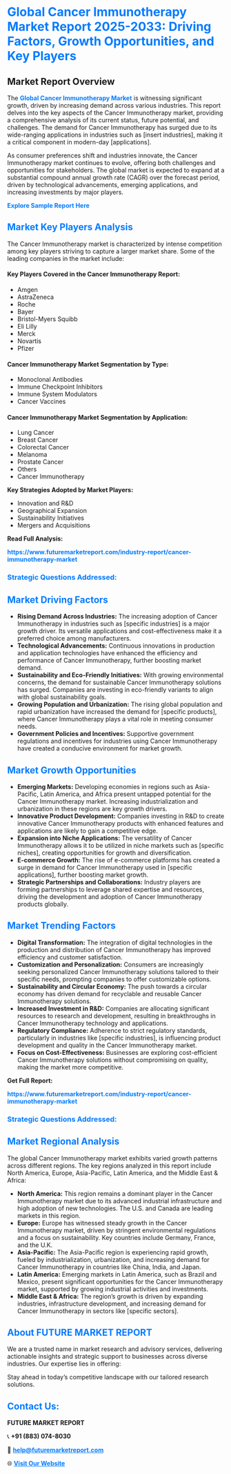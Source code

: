<h1 style="color: #007BFF;">Global Cancer Immunotherapy Market Report 2025-2033: Driving Factors, Growth Opportunities, and Key Players</h1>

<section id="overview">
<h2>Market Report Overview</h2>
<p>The <a href="https://www.futuremarketreport.com/industry-report/cancer-immunotherapy-market" style="color: #007BFF; text-decoration: none;"><strong>Global Cancer Immunotherapy Market</strong></a> is witnessing significant growth, driven by increasing demand across various industries. This report delves into the key aspects of the Cancer Immunotherapy market, providing a comprehensive analysis of its current status, future potential, and challenges. The demand for Cancer Immunotherapy has surged due to its wide-ranging applications in industries such as [insert industries], making it a critical component in modern-day [applications].</p>
<p>As consumer preferences shift and industries innovate, the Cancer Immunotherapy market continues to evolve, offering both challenges and opportunities for stakeholders. The global market is expected to expand at a substantial compound annual growth rate (CAGR) over the forecast period, driven by technological advancements, emerging applications, and increasing investments by major players.</p>
</section>

<section id="overview">
<p><a href="https://www.futuremarketreport.com/request-sample/reportId=111418" style="color: #007BFF; text-decoration: none;"><strong>Explore Sample Report Here</strong></a></p>
</section>

<section id="key-players">
<h2 style="color: #007BFF;">Market Key Players Analysis</h2>
<p>The Cancer Immunotherapy market is characterized by intense competition among key players striving to capture a larger market share. Some of the leading companies in the market include:</p>
<h4>Key Players Covered in the Cancer Immunotherapy Report:</h4>
<ul><li>Amgen</li><li>AstraZeneca</li><li>Roche</li><li>Bayer</li><li>Bristol-Myers Squibb</li><li>Eli Lilly</li><li>Merck</li><li>Novartis</li><li>Pfizer</li></ul>
<h4>Cancer Immunotherapy Market Segmentation by Type:</h4>
<ul><li>Monoclonal Antibodies</li><li>Immune Checkpoint Inhibitors</li><li>Immune System Modulators</li><li>Cancer Vaccines</li></ul>

<h4>Cancer Immunotherapy Market Segmentation by Application:</h4>
<ul><li>Lung Cancer</li><li>Breast Cancer</li><li>Colorectal Cancer</li><li>Melanoma</li><li>Prostate Cancer</li><li>Others</li><li>Cancer Immunotherapy</li></ul>
<p><strong>Key Strategies Adopted by Market Players:</strong></p>
<ul>
<li>Innovation and R&D</li>
<li>Geographical Expansion</li>
<li>Sustainability Initiatives</li>
<li>Mergers and Acquisitions</li>
</ul>
</section>

<section>
<p><strong>Read Full Analysis: </strong></p><a href="https://www.futuremarketreport.com/industry-report/cancer-immunotherapy-market" style="color: #007BFF; text-decoration: none;"><strong>https://www.futuremarketreport.com/industry-report/cancer-immunotherapy-market</strong></a>
<h3 style="color: #007BFF;">Strategic Questions Addressed:</h3>
</section>

<section id="driving-factors">
<h2 style="color: #007BFF;">Market Driving Factors</h2>
<ul>
<li><strong>Rising Demand Across Industries:</strong> The increasing adoption of Cancer Immunotherapy in industries such as [specific industries] is a major growth driver. Its versatile applications and cost-effectiveness make it a preferred choice among manufacturers.</li>
<li><strong>Technological Advancements:</strong> Continuous innovations in production and application technologies have enhanced the efficiency and performance of Cancer Immunotherapy, further boosting market demand.</li>
<li><strong>Sustainability and Eco-Friendly Initiatives:</strong> With growing environmental concerns, the demand for sustainable Cancer Immunotherapy solutions has surged. Companies are investing in eco-friendly variants to align with global sustainability goals.</li>
<li><strong>Growing Population and Urbanization:</strong> The rising global population and rapid urbanization have increased the demand for [specific products], where Cancer Immunotherapy plays a vital role in meeting consumer needs.</li>
<li><strong>Government Policies and Incentives:</strong> Supportive government regulations and incentives for industries using Cancer Immunotherapy have created a conducive environment for market growth.</li>
</ul>
</section>

<section id="growth-opportunities">
<h2 style="color: #007BFF;">Market Growth Opportunities</h2>
<ul>
<li><strong>Emerging Markets:</strong> Developing economies in regions such as Asia-Pacific, Latin America, and Africa present untapped potential for the Cancer Immunotherapy market. Increasing industrialization and urbanization in these regions are key growth drivers.</li>
<li><strong>Innovative Product Development:</strong> Companies investing in R&D to create innovative Cancer Immunotherapy products with enhanced features and applications are likely to gain a competitive edge.</li>
<li><strong>Expansion into Niche Applications:</strong> The versatility of Cancer Immunotherapy allows it to be utilized in niche markets such as [specific niches], creating opportunities for growth and diversification.</li>
<li><strong>E-commerce Growth:</strong> The rise of e-commerce platforms has created a surge in demand for Cancer Immunotherapy used in [specific applications], further boosting market growth.</li>
<li><strong>Strategic Partnerships and Collaborations:</strong> Industry players are forming partnerships to leverage shared expertise and resources, driving the development and adoption of Cancer Immunotherapy products globally.</li>
</ul>
</section>

<section id="trending-factors">
<h2 style="color: #007BFF;">Market Trending Factors</h2>
<ul>
<li><strong>Digital Transformation:</strong> The integration of digital technologies in the production and distribution of Cancer Immunotherapy has improved efficiency and customer satisfaction.</li>
<li><strong>Customization and Personalization:</strong> Consumers are increasingly seeking personalized Cancer Immunotherapy solutions tailored to their specific needs, prompting companies to offer customizable options.</li>
<li><strong>Sustainability and Circular Economy:</strong> The push towards a circular economy has driven demand for recyclable and reusable Cancer Immunotherapy solutions.</li>
<li><strong>Increased Investment in R&D:</strong> Companies are allocating significant resources to research and development, resulting in breakthroughs in Cancer Immunotherapy technology and applications.</li>
<li><strong>Regulatory Compliance:</strong> Adherence to strict regulatory standards, particularly in industries like [specific industries], is influencing product development and quality in the Cancer Immunotherapy market.</li>
<li><strong>Focus on Cost-Effectiveness:</strong> Businesses are exploring cost-efficient Cancer Immunotherapy solutions without compromising on quality, making the market more competitive.</li>
</ul>
</section>

<section>
<p><strong>Get Full Report: </strong></p><a href="https://www.futuremarketreport.com/industry-report/cancer-immunotherapy-market" style="color: #007BFF; text-decoration: none;"><strong>https://www.futuremarketreport.com/industry-report/cancer-immunotherapy-market</strong></a>
<h3 style="color: #007BFF;">Strategic Questions Addressed:</h3>
</section>


<section id="regional-analysis">
<h2 style="color: #007BFF;">Market Regional Analysis</h2>
<p>The global Cancer Immunotherapy market exhibits varied growth patterns across different regions. The key regions analyzed in this report include North America, Europe, Asia-Pacific, Latin America, and the Middle East & Africa:</p>
<ul>
<li><strong>North America:</strong> This region remains a dominant player in the Cancer Immunotherapy market due to its advanced industrial infrastructure and high adoption of new technologies. The U.S. and Canada are leading markets in this region.</li>
<li><strong>Europe:</strong> Europe has witnessed steady growth in the Cancer Immunotherapy market, driven by stringent environmental regulations and a focus on sustainability. Key countries include Germany, France, and the U.K.</li>
<li><strong>Asia-Pacific:</strong> The Asia-Pacific region is experiencing rapid growth, fueled by industrialization, urbanization, and increasing demand for Cancer Immunotherapy in countries like China, India, and Japan.</li>
<li><strong>Latin America:</strong> Emerging markets in Latin America, such as Brazil and Mexico, present significant opportunities for the Cancer Immunotherapy market, supported by growing industrial activities and investments.</li>
<li><strong>Middle East & Africa:</strong> The region’s growth is driven by expanding industries, infrastructure development, and increasing demand for Cancer Immunotherapy in sectors like [specific sectors].</li>
</ul>
</section>

<footer>
<h2 style="color: #007BFF;">About FUTURE MARKET REPORT</h2>
<p>We are a trusted name in market research and advisory services, delivering actionable insights and strategic support to businesses across diverse industries. Our expertise lies in offering:</p>

<p>Stay ahead in today’s competitive landscape with our tailored research solutions.</p>

<h2 style="color: #007BFF;">Contact Us:</h2>
<p><strong>FUTURE MARKET REPORT</strong></p>
<p>📞 <strong>+91 (883) 074-8030</strong></p>
<p>📧 <strong><a href="mailto:help@futuremarketreport.com" style="color: #007BFF;">help@futuremarketreport.com</a></strong></p>
<p>🌐 <strong><a href="https://www.futuremarketreport.com/" style="color: #007BFF;">Visit Our Website</a></strong></p>
</footer>